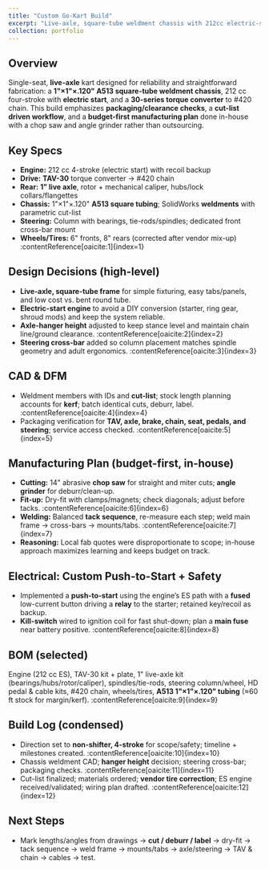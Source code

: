 ```yaml
---
title: "Custom Go-Kart Build"
excerpt: "Live-axle, square-tube weldment chassis with 212cc electric-start power, 30-series TAV, and a practical in-house manufacturing plan (CAD → cuts → welds)."
collection: portfolio
---
```


## Overview
Single-seat, **live-axle** kart designed for reliability and straightforward fabrication: a **1"×1"×.120" A513 square-tube weldment chassis**, 212 cc four-stroke with **electric start**, and a **30-series torque converter** to #420 chain. This build emphasizes **packaging/clearance checks**, a **cut-list driven workflow**, and a **budget-first manufacturing plan** done in-house with a chop saw and angle grinder rather than outsourcing. 

## Key Specs
- **Engine:** 212 cc 4-stroke (electric start) with recoil backup  
- **Drive:** **TAV-30** torque converter → #420 chain  
- **Rear:** **1" live axle**, rotor + mechanical caliper, hubs/lock collars/flangettes  
- **Chassis:** 1"×1"×.120" **A513 square tubing**; SolidWorks **weldments** with parametric cut-list  
- **Steering:** Column with bearings, tie-rods/spindles; dedicated front cross-bar mount  
- **Wheels/Tires:** 6" fronts, 8" rears (corrected after vendor mix-up) :contentReference[oaicite:1]{index=1}

## Design Decisions (high-level)
- **Live-axle, square-tube frame** for simple fixturing, easy tabs/panels, and low cost vs. bent round tube.  
- **Electric-start engine** to avoid a DIY conversion (starter, ring gear, shroud mods) and keep the system reliable.  
- **Axle-hanger height** adjusted to keep stance level and maintain chain line/ground clearance. :contentReference[oaicite:2]{index=2}
- **Steering cross-bar** added so column placement matches spindle geometry and adult ergonomics. :contentReference[oaicite:3]{index=3}

## CAD & DFM
- Weldment members with IDs and **cut-list**; stock length planning accounts for **kerf**; batch identical cuts, deburr, label. :contentReference[oaicite:4]{index=4}  
- Packaging verification for **TAV, axle, brake, chain, seat, pedals, and steering**; service access checked. :contentReference[oaicite:5]{index=5}

## Manufacturing Plan (budget-first, in-house)
- **Cutting:** 14" abrasive **chop saw** for straight and miter cuts; **angle grinder** for deburr/clean-up.  
- **Fit-up:** Dry-fit with clamps/magnets; check diagonals; adjust before tacks. :contentReference[oaicite:6]{index=6}  
- **Welding:** Balanced **tack sequence**, re-measure each step; weld main frame → cross-bars → mounts/tabs. :contentReference[oaicite:7]{index=7}  
- **Reasoning:** Local fab quotes were disproportionate to scope; in-house approach maximizes learning and keeps budget on track.

## Electrical: Custom Push-to-Start + Safety
- Implemented a **push-to-start** using the engine’s ES path with a **fused** low-current button driving a **relay** to the starter; retained key/recoil as backup.  
- **Kill-switch** wired to ignition coil for fast shut-down; plan a **main fuse** near battery positive. :contentReference[oaicite:8]{index=8}

## BOM (selected)
Engine (212 cc ES), TAV-30 kit + plate, 1" live-axle kit (bearings/hubs/rotor/caliper), spindles/tie-rods, steering column/wheel, HD pedal & cable kits, #420 chain, wheels/tires, **A513 1"×1"×.120" tubing** (≈60 ft stock for margin/kerf). :contentReference[oaicite:9]{index=9}

## Build Log (condensed)
- Direction set to **non-shifter, 4-stroke** for scope/safety; timeline + milestones created. :contentReference[oaicite:10]{index=10}  
- Chassis weldment CAD; **hanger height** decision; steering cross-bar; packaging checks. :contentReference[oaicite:11]{index=11}  
- Cut-list finalized; materials ordered; **vendor tire correction**; ES engine received/validated; wiring plan drafted. :contentReference[oaicite:12]{index=12}

## Next Steps
- Mark lengths/angles from drawings → **cut / deburr / label** → dry-fit → tack sequence → weld frame → mounts/tabs → axle/steering → TAV & chain → cables → test. 
